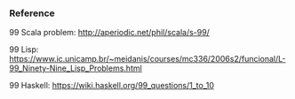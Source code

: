 ### Reference

99 Scala problem:
  http://aperiodic.net/phil/scala/s-99/


99 Lisp:
  https://www.ic.unicamp.br/~meidanis/courses/mc336/2006s2/funcional/L-99_Ninety-Nine_Lisp_Problems.html



99 Haskell:
  https://wiki.haskell.org/99_questions/1_to_10

